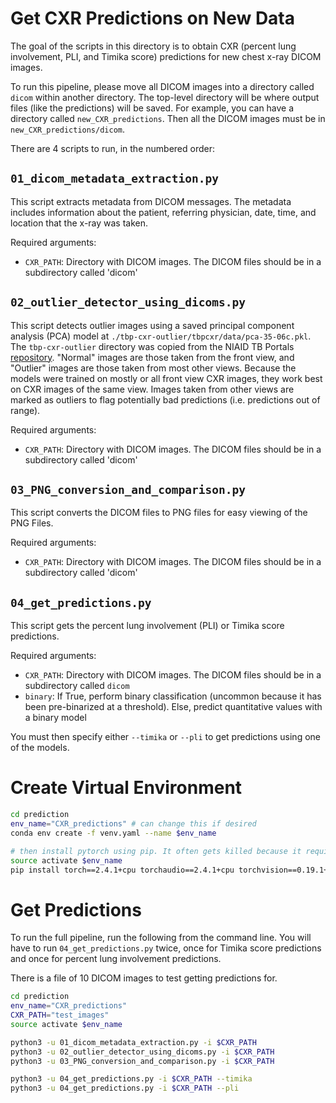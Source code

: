 # Get CXR Predictions on New Data

The goal of the scripts in this directory is to obtain CXR (percent lung involvement, PLI, and Timika score) predictions for new chest x-ray DICOM images.

To run this pipeline, please move all DICOM images into a directory called `dicom` within another directory. The top-level directory will be where output files (like the predictions) will be saved. For example, you can have a directory called `new_CXR_predictions`. Then all the DICOM images must be in `new_CXR_predictions/dicom`.

There are 4 scripts to run, in the numbered order:

## `01_dicom_metadata_extraction.py`

This script extracts metadata from DICOM messages. The metadata includes information about the patient, referring physician, date, time, and location that the x-ray was taken.

Required arguments:

<ul>
    <li><code>CXR_PATH</code>: Directory with DICOM images. The DICOM files should be in a subdirectory called 'dicom'</li>
</ul>

## `02_outlier_detector_using_dicoms.py`

This script detects outlier images using a saved principal component analysis (PCA) model at `./tbp-cxr-outlier/tbpcxr/data/pca-35-06c.pkl`. The `tbp-cxr-outlier` directory was copied from the NIAID TB Portals <a href="https://github.com/niaid/tbp-cxr-outlier" target="_blank">repository</a>. "Normal" images are those taken from the front view, and "Outlier" images are those taken from most other views. Because the models were trained on mostly or all front view CXR images, they work best on CXR images of the same view. Images taken from other views are marked as outliers to flag potentially bad predictions (i.e. predictions out of range).

Required arguments:

<ul>
    <li><code>CXR_PATH</code>: Directory with DICOM images. The DICOM files should be in a subdirectory called 'dicom'</li>
</ul>

## `03_PNG_conversion_and_comparison.py`

This script converts the DICOM files to PNG files for easy viewing of the PNG Files.

Required arguments:

<ul>
    <li><code>CXR_PATH</code>: Directory with DICOM images. The DICOM files should be in a subdirectory called 'dicom'</li>
</ul>

## `04_get_predictions.py`

This script gets the percent lung involvement (PLI) or Timika score predictions.

Required arguments:

<ul>
    <li><code>CXR_PATH</code>: Directory with DICOM images. The DICOM files should be in a subdirectory called <code>dicom</code></li>
    <li><code>binary</code>: If True, perform binary classification (uncommon because it has been pre-binarized at a threshold). Else, predict quantitative values with a binary model </li>
</ul>

You must then specify either `--timika` or `--pli` to get predictions using one of the models.

# Create Virtual Environment

```bash
cd prediction
env_name="CXR_predictions" # can change this if desired
conda env create -f venv.yaml --name $env_name

# then install pytorch using pip. It often gets killed because it requires too much RAM if you include these pip packages in the YAML file above.
source activate $env_name
pip install torch==2.4.1+cpu torchaudio==2.4.1+cpu torchvision==0.19.1+cpu torchxrayvision==1.3.3 --extra-index-url https://download.pytorch.org/whl/cpu
```

# Get Predictions

To run the full pipeline, run the following from the command line. You will have to run `04_get_predictions.py` twice, once for Timika score predictions and once for percent lung involvement predictions.

There is a file of 10 DICOM images to test getting predictions for.

```bash
cd prediction
env_name="CXR_predictions"
CXR_PATH="test_images"
source activate $env_name

python3 -u 01_dicom_metadata_extraction.py -i $CXR_PATH
python3 -u 02_outlier_detector_using_dicoms.py -i $CXR_PATH
python3 -u 03_PNG_conversion_and_comparison.py -i $CXR_PATH

python3 -u 04_get_predictions.py -i $CXR_PATH --timika
python3 -u 04_get_predictions.py -i $CXR_PATH --pli
```
